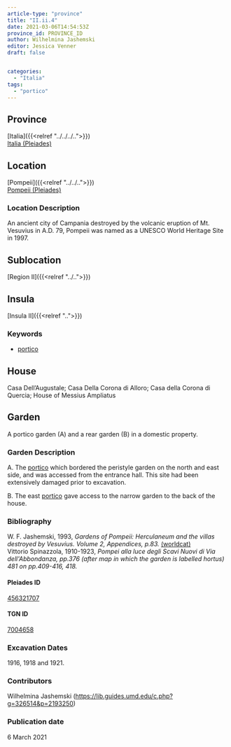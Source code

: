 ```yaml
---
article-type: "province"
title: "II.ii.4"
date: 2021-03-06T14:54:53Z
province_id: PROVINCE_ID
author: Wilhelmina Jashemski
editor: Jessica Venner
draft: false


categories:
  - "Italia"
tags:
  - "portico"
---
```


## Province
[Italia]({{<relref "../../../..">}}) \
[Italia (Pleiades)](https://pleiades.stoa.org/places/1052)

## Location
[Pompeii]({{<relref "../../..">}}) \
[Pompeii (Pleiades)](https://pleiades.stoa.org/places/433032)


### Location Description
An ancient city of Campania destroyed by the volcanic eruption of Mt. Vesuvius in A.D. 79, Pompeii was named as a UNESCO World Heritage Site in 1997.

## Sublocation
[Region II]({{<relref "../..">}})
## Insula
[Insula II]({{<relref "..">}})

### Keywords
 - [portico](http://vocab.getty.edu/page/aat/300004145)


 ## House
 Casa Dell’Augustale; Casa Della Corona di Alloro; Casa della Corona di Quercia; House of Messius Ampliatus


## Garden
A portico garden (A) and a rear garden (B) in a domestic property.

### Garden Description
A. The [portico](http://vocab.getty.edu/page/aat/300004145) which bordered the peristyle garden on the north and east side, and was accessed from the entrance hall. This site had been extensively damaged prior to excavation.

B. The east [portico](http://vocab.getty.edu/page/aat/300004145) gave access to the narrow garden to the back of the house.

### Bibliography
W. F. Jashemski, 1993, *Gardens of Pompeii: Herculaneum and the villas destroyed by Vesuvius. Volume 2, Appendices, p.83.* [(worldcat)](https://www.worldcat.org/title/gardens-of-pompeii-herculaneum-and-the-villas-destroyed-by-vesuvius-volume-2-appendices/oclc/222353569)  
Vittorio Spinazzola, 1910-1923, *Pompei alla luce degli Scavi Nuovi di Via dell'Abbondanza, pp.376 (after map in which the garden is labelled hortus) 481 on pp.409-416, 418.*  

<!--#### Periodo ID-->

<!-- [PERIODO_ID](https://pleiades.stoa.org/places/PLEIADES_ID) -->

#### Pleiades ID
[456321707](https://pleiades.stoa.org/places/456321707)

#### TGN ID
[7004658](http://vocab.getty.edu/page/tgn/7004658)

###  Excavation Dates
1916, 1918 and 1921.

### Contributors
Wilhelmina Jashemski (https://lib.guides.umd.edu/c.php?g=326514&p=2193250)  

### Publication date
6 March 2021
<!-- Format: dd MONTH_NAME yyyy -->

<!-- DATE -->
